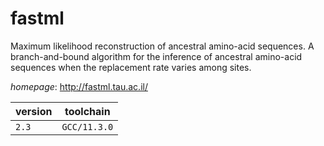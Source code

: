 # fastml

Maximum likelihood reconstruction of ancestral amino-acid sequences. A branch-and-bound algorithm for the inference of ancestral amino-acid sequences when the replacement rate varies among sites.

*homepage*: <http://fastml.tau.ac.il/>

version | toolchain
--------|----------
``2.3`` | ``GCC/11.3.0``
